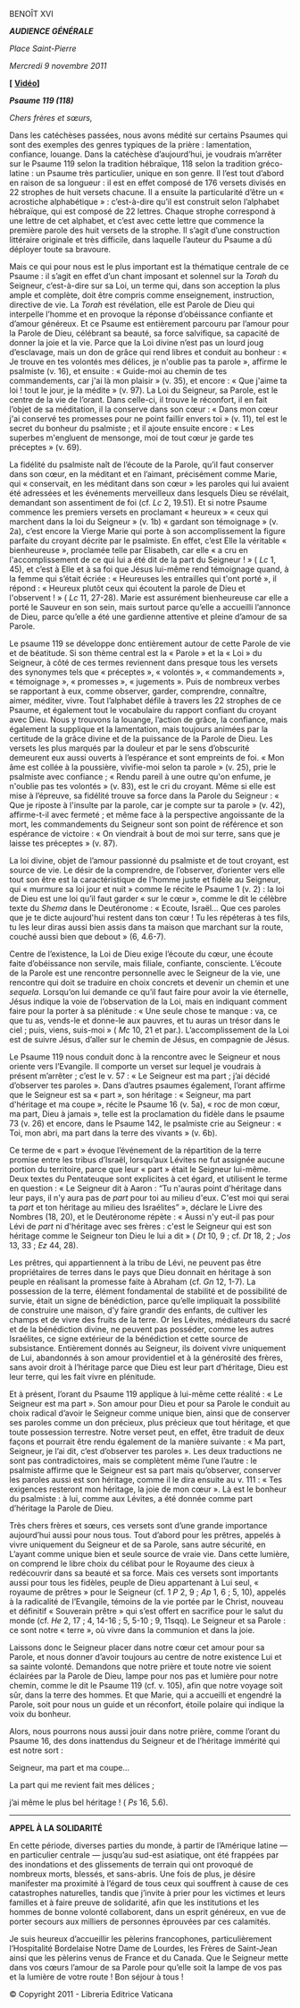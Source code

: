 BENOÎT XVI

***AUDIENCE GÉNÉRALE***

*Place Saint-Pierre*

*Mercredi 9 novembre 2011*

**[** **[Vidéo](http://player.rv.va/vaticanplayer.asp?language=it&tic=VA_Y685WKYJ)]**

***Psaume 119 (118)***

*Chers frères et sœurs,*

Dans les catéchèses passées, nous avons médité sur certains Psaumes qui sont des exemples des genres typiques de la prière : lamentation, confiance, louange. Dans la catéchèse d’aujourd’hui, je voudrais m’arrêter sur le Psaume 119 selon la tradition hébraïque, 118 selon la tradition gréco-latine : un Psaume très particulier, unique en son genre. Il l’est tout d’abord en raison de sa longueur : il est en effet composé de 176 versets divisés en 22 strophes de huit versets chacune. Il a ensuite la particularité d’être un « acrostiche alphabétique » : c’est-à-dire qu’il est construit selon l’alphabet hébraïque, qui est composé de 22 lettres. Chaque strophe correspond à une lettre de cet alphabet, et c’est avec cette lettre que commence la première parole des huit versets de la strophe. Il s’agit d’une construction littéraire originale et très difficile, dans laquelle l’auteur du Psaume a dû déployer toute sa bravoure.

Mais ce qui pour nous est le plus important est la thématique centrale de ce Psaume : il s’agit en effet d’un chant imposant et solennel sur la *Torah* du Seigneur, c’est-à-dire sur sa Loi, un terme qui, dans son acception la plus ample et complète, doit être compris comme enseignement, instruction, directive de vie. La *Torah* est révélation, elle est Parole de Dieu qui interpelle l’homme et en provoque la réponse d’obéissance confiante et d’amour généreux. Et ce Psaume est entièrement parcouru par l’amour pour la Parole de Dieu, célébrant sa beauté, sa force salvifique, sa capacité de donner la joie et la vie. Parce que la Loi divine n’est pas un lourd joug d’esclavage, mais un don de grâce qui rend libres et conduit au bonheur : « Je trouve en tes volontés mes délices, je n'oublie pas ta parole », affirme le psalmiste (v. 16), et ensuite : « Guide-moi au chemin de tes commandements, car j'ai là mon plaisir » (v. 35), et encore : « Que j'aime ta loi ! tout le jour, je la médite » (v. 97). La Loi du Seigneur, sa Parole, est le centre de la vie de l’orant. Dans celle-ci, il trouve le réconfort, il en fait l’objet de sa méditation, il la conserve dans son cœur : « Dans mon cœur j'ai conservé tes promesses pour ne point faillir envers toi » (v. 11), tel est le secret du bonheur du psalmiste ; et il ajoute ensuite encore : « Les superbes m'engluent de mensonge, moi de tout cœur je garde tes préceptes » (v. 69).

La fidélité du psalmiste naît de l’écoute de la Parole, qu’il faut conserver dans son cœur, en la méditant et en l’aimant, précisément comme Marie, qui « conservait, en les méditant dans son cœur » les paroles qui lui avaient été adressées et les événements merveilleux dans lesquels Dieu se révélait, demandant son assentiment de foi (cf. *Lc* 2, 19.51). Et si notre Psaume commence les premiers versets en proclamant « heureux » « ceux qui marchent dans la loi du Seigneur » (v. 1b) « gardant son témoignage » (v. 2a), c’est encore la Vierge Marie qui porte à son accomplissement la figure parfaite du croyant décrite par le psalmiste. En effet, c’est Elle la véritable « bienheureuse », proclamée telle par Elisabeth, car elle « a cru en l'accomplissement de ce qui lui a été dit de la part du Seigneur ! » ( *Lc* 1, 45), et c’est à Elle et à sa foi que Jésus lui-même rend témoignage quand, à la femme qui s’était écriée : « Heureuses les entrailles qui t'ont porté », il répond : « Heureux plutôt ceux qui écoutent la parole de Dieu et l'observent ! » ( *Lc* 11, 27-28). Marie est assurément bienheureuse car elle a porté le Sauveur en son sein, mais surtout parce qu’elle a accueilli l’annonce de Dieu, parce qu’elle a été une gardienne attentive et pleine d’amour de sa Parole.

Le psaume 119 se développe donc entièrement autour de cette Parole de vie et de béatitude. Si son thème central est la « Parole » et la « Loi » du Seigneur, à côté de ces termes reviennent dans presque tous les versets des synonymes tels que « préceptes », « volontés », « commandements », « témoignage », « promesses », « jugements ». Puis de nombreux verbes se rapportant à eux, comme observer, garder, comprendre, connaître, aimer, méditer, vivre. Tout l’alphabet défile à travers les 22 strophes de ce Psaume, et également tout le vocabulaire du rapport confiant du croyant avec Dieu. Nous y trouvons la louange, l’action de grâce, la confiance, mais également la supplique et la lamentation, mais toujours animées par la certitude de la grâce divine et de la puissance de la Parole de Dieu. Les versets les plus marqués par la douleur et par le sens d’obscurité demeurent eux aussi ouverts à l’espérance et sont empreints de foi. « Mon âme est collée à la poussière, vivifie-moi selon ta parole » (v. 25), prie le psalmiste avec confiance ; « Rendu pareil à une outre qu'on enfume, je n'oublie pas tes volontés » (v. 83), est le cri du croyant. Même si elle est mise à l’épreuve, sa fidélité trouve sa force dans la Parole du Seigneur : « Que je riposte à l'insulte par la parole, car je compte sur ta parole » (v. 42), affirme-t-il avec fermeté ; et même face à la perspective angoissante de la mort, les commandements du Seigneur sont son point de référence et son espérance de victoire : « On viendrait à bout de moi sur terre, sans que je laisse tes préceptes » (v. 87).

La loi divine, objet de l’amour passionné du psalmiste et de tout croyant, est source de vie. Le désir de la comprendre, de l’observer, d’orienter vers elle tout son être est la caractéristique de l’homme juste et fidèle au Seigneur, qui « murmure sa loi jour et nuit » comme le récite le Psaume 1 (v. 2) : la loi de Dieu est une loi qu’il faut garder « sur le cœur », comme le dit le célèbre texte du *Shema* dans le Deutéronome : « Ecoute, Israël... Que ces paroles que je te dicte aujourd'hui restent dans ton cœur ! Tu les répéteras à tes fils, tu les leur diras aussi bien assis dans ta maison que marchant sur la route, couché aussi bien que debout » (6, 4.6-7).

Centre de l’existence, la Loi de Dieu exige l’écoute du cœur, une écoute faite d’obéissance non servile, mais filiale, confiante, consciente. L’écoute de la Parole est une rencontre personnelle avec le Seigneur de la vie, une rencontre qui doit se traduire en choix concrets et devenir un chemin et une *sequela*. Lorsqu’on lui demande ce qu’il faut faire pour avoir la vie éternelle, Jésus indique la voie de l’observation de la Loi, mais en indiquant comment faire pour la porter à sa plénitude : « Une seule chose te manque : va, ce que tu as, vends-le et donne-le aux pauvres, et tu auras un trésor dans le ciel ; puis, viens, suis-moi » ( *Mc* 10, 21 et par.). L’accomplissement de la Loi est de suivre Jésus, d’aller sur le chemin de Jésus, en compagnie de Jésus.

Le Psaume 119 nous conduit donc à la rencontre avec le Seigneur et nous oriente vers l’Evangile. Il comporte un verset sur lequel je voudrais à présent m’arrêter ; c’est le v. 57 : « Le Seigneur est ma part ; j’ai décidé d’observer tes paroles ». Dans d’autres psaumes également, l’orant affirme que le Seigneur est sa « part », son héritage : « Seigneur, ma part d'héritage et ma coupe », récite le Psaume 16 (v. 5a), « roc de mon cœur, ma part, Dieu à jamais », telle est la proclamation du fidèle dans le psaume 73 (v. 26) et encore, dans le Psaume 142, le psalmiste crie au Seigneur : « Toi, mon abri, ma part dans la terre des vivants » (v. 6b).

Ce terme de « part » évoque l’événement de la répartition de la terre promise entre les tribus d’Israël, lorsqu’aux Lévites ne fut assignée aucune portion du territoire, parce que leur « part » était le Seigneur lui-même. Deux textes du Pentateuque sont explicites à cet égard, et utilisent le terme en question : « Le Seigneur dit à Aaron : “Tu n'auras point d'héritage dans leur pays, il n'y aura pas de *part* pour toi au milieu d'eux. C'est moi qui serai ta *part* et ton héritage au milieu des Israélites” », déclare le Livre des Nombres (18, 20), et le Deutéronome répète : « Aussi n'y eut-il pas pour Lévi de *part* ni d'héritage avec ses frères : c'est le Seigneur qui est son héritage comme le Seigneur ton Dieu le lui a dit » ( *Dt* 10, 9 ; cf. *Dt* 18, 2 ; *Jos* 13, 33 ; *Ez* 44, 28).

Les prêtres, qui appartiennent à la tribu de Lévi, ne peuvent pas être propriétaires de terres dans le pays que Dieu donnait en héritage à son peuple en réalisant la promesse faite à Abraham (cf. *Gn* 12, 1-7). La possession de la terre, élément fondamental de stabilité et de possibilité de survie, était un signe de bénédiction, parce qu’elle impliquait la possibilité de construire une maison, d’y faire grandir des enfants, de cultiver les champs et de vivre des fruits de la terre. Or les Lévites, médiateurs du sacré et de la bénédiction divine, ne peuvent pas posséder, comme les autres Israélites, ce signe extérieur de la bénédiction et cette source de subsistance. Entièrement donnés au Seigneur, ils doivent vivre uniquement de Lui, abandonnés à son amour providentiel et à la générosité des frères, sans avoir droit à l’héritage parce que Dieu est leur part d’héritage, Dieu est leur terre, qui les fait vivre en plénitude.

Et à présent, l’orant du Psaume 119 applique à lui-même cette réalité : « Le Seigneur est ma part ». Son amour pour Dieu et pour sa Parole le conduit au choix radical d’avoir le Seigneur comme unique bien, ainsi que de conserver ses paroles comme un don précieux, plus précieux que tout héritage, et que toute possession terrestre. Notre verset peut, en effet, être traduit de deux façons et pourrait être rendu également de la manière suivante : « Ma part, Seigneur, je l’ai dit, c’est d’observer tes paroles ». Les deux traductions ne sont pas contradictoires, mais se complètent même l’une l’autre : le psalmiste affirme que le Seigneur est sa part mais qu’observer, conserver les paroles aussi est son héritage, comme il le dira ensuite au v. 111 : « Tes exigences resteront mon héritage, la joie de mon cœur ». Là est le bonheur du psalmiste : à lui, comme aux Lévites, a été donnée comme part d’héritage la Parole de Dieu.

Très chers frères et sœurs, ces versets sont d’une grande importance aujourd’hui aussi pour nous tous. Tout d’abord pour les prêtres, appelés à vivre uniquement du Seigneur et de sa Parole, sans autre sécurité, en L’ayant comme unique bien et seule source de vraie vie. Dans cette lumière, on comprend le libre choix du célibat pour le Royaume des cieux à redécouvrir dans sa beauté et sa force. Mais ces versets sont importants aussi pour tous les fidèles, peuple de Dieu appartenant à Lui seul, « royaume de prêtres » pour le Seigneur (cf. 1 *P* 2, 9 ; *Ap* 1, 6 ; 5, 10), appelés à la radicalité de l’Evangile, témoins de la vie portée par le Christ, nouveau et définitif « Souverain prêtre » qui s’est offert en sacrifice pour le salut du monde (cf. *He* 2, 17 ; 4, 14-16 ; 5, 5-10 ; 9, 11sqq). Le Seigneur et sa Parole : ce sont notre « terre », où vivre dans la communion et dans la joie.

Laissons donc le Seigneur placer dans notre cœur cet amour pour sa Parole, et nous donner d’avoir toujours au centre de notre existence Lui et sa sainte volonté. Demandons que notre prière et toute notre vie soient éclairées par la Parole de Dieu, lampe pour nos pas et lumière pour notre chemin, comme le dit le Psaume 119 (cf. v. 105), afin que notre voyage soit sûr, dans la terre des hommes. Et que Marie, qui a accueilli et engendré la Parole, soit pour nous un guide et un réconfort, étoile polaire qui indique la voix du bonheur.

Alors, nous pourrons nous aussi jouir dans notre prière, comme l’orant du Psaume 16, des dons inattendus du Seigneur et de l’héritage immérité qui est notre sort :

Seigneur, ma part et ma coupe...

La part qui me revient fait mes délices ;

j’ai même le plus bel héritage ! ( *Ps* 16, 5.6).

* * *

**APPEL À LA SOLIDARITÉ**

En cette période, diverses parties du monde, à partir de l’Amérique latine — en particulier centrale — jusqu’au sud-est asiatique, ont été frappées par des inondations et des glissements de terrain qui ont provoqué de nombreux morts, blessés, et sans-abris. Une fois de plus, je désire manifester ma proximité à l’égard de tous ceux qui souffrent à cause de ces catastrophes naturelles, tandis que j’invite à prier pour les victimes et leurs familles et à faire preuve de solidarité, afin que les institutions et les hommes de bonne volonté collaborent, dans un esprit généreux, en vue de porter secours aux milliers de personnes éprouvées par ces calamités.

Je suis heureux d’accueillir les pèlerins francophones, particulièrement l’Hospitalité Bordelaise Notre Dame de Lourdes, les Frères de Saint-Jean ainsi que les pèlerins venus de France et du Canada. Que le Seigneur mette dans vos cœurs l’amour de sa Parole pour qu’elle soit la lampe de vos pas et la lumière de votre route ! Bon séjour à tous !

© Copyright 2011 - Libreria Editrice Vaticana